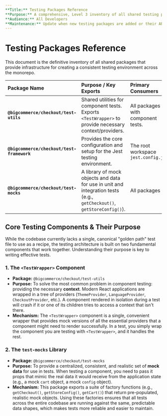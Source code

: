 ```yaml
---
**Title:** Testing Packages Reference
**Purpose:** A comprehensive, Level 3 inventory of all shared testing packages in the monorepo.
**Audience:** All Developers
**Maintenance:** Update when new testing packages are added or their APIs change significantly.
---
```


# Testing Packages Reference

This document is the definitive inventory of all shared packages that provide infrastructure for creating a consistent testing environment across the monorepo.

| Package Name | Purpose / Key Exports | Primary Consumers |
| :--- | :--- | :--- |
| **`@bigcommerce/checkout/test-utils`** | Shared utilities for component tests. Exports `<TestWrapper>` to provide necessary context/providers. | All packages with component tests. |
| **`@bigcommerce/checkout/test-framework`** | Provides the core configuration and setup for the Jest testing environment. | The root workspace `jest.config.js` |
| **`@bigcommerce/checkout/test-mocks`** | A library of mock objects and data for use in unit and integration tests (e.g., `getCheckout()`, `getStoreConfig()`). | All packages |

## Core Testing Components & Their Purpose

While the codebase currently lacks a single, canonical "golden path" test file to use as a recipe, the testing architecture is built on two fundamental components that work together. Understanding their purpose is key to writing effective tests.

### 1. The `<TestWrapper>` Component

*   **Package:** `@bigcommerce/checkout/test-utils`
*   **Purpose:** To solve the most common problem in component testing: providing the necessary **context**. Modern React applications are wrapped in a tree of providers (`ThemeProvider`, `LanguageProvider`, `CheckoutProvider`, etc.). A component rendered in isolation during a test will crash if it or one of its children tries to access a context that isn't there.
*   **Mechanism:** The `<TestWrapper>` component is a single, convenient wrapper that provides mock versions of all the essential providers that a component might need to render successfully. In a test, you simply wrap the component you are testing with `<TestWrapper>`, and it handles the rest.

### 2. The `test-mocks` Library

*   **Package:** `@bigcommerce/checkout/test-mocks`
*   **Purpose:** To provide a centralized, consistent, and realistic set of **mock data** for use in tests. When testing a component, you need to pass it props that mimic the real data it would receive from the application state (e.g., a mock `cart` object, a mock `config` object).
*   **Mechanism:** This package exports a suite of factory functions (e.g., `getCheckout()`, `getStoreConfig()`, `getCart()`) that return pre-populated, realistic mock objects. Using these factories ensures that all tests across the entire codebase are running against the same, predictable data shapes, which makes tests more reliable and easier to maintain.
